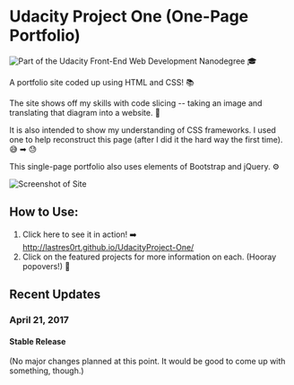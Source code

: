 # Udacity Project One (One-Page Portfolio)

![Part of the Udacity Front-End Web Development Nanodegree](https://img.shields.io/badge/Udacity-Front--End%20Web%20Developer%20Nanodegree-02b3e4.svg) 🎓

A portfolio site coded up using HTML and CSS! 📚

The site shows off my skills with code slicing -- taking an image and translating that diagram into a website. 🔪 

It is also intended to show my understanding of CSS frameworks. I used one to help reconstruct this page (after I did it the hard way the first time). 😅 ➡ 😓

This single-page portfolio also uses elements of Bootstrap and jQuery. ⚙️

![Screenshot of Site](http://i.imgur.com/SkPGg5L.jpg)

## How to Use:

1. Click here to see it in action! ➡️  http://lastres0rt.github.io/UdacityProject-One/ 
2. Click on the featured projects for more information on each. (Hooray popovers!) 🙌

## Recent Updates

### April 21, 2017
#### Stable Release
(No major changes planned at this point. It would be good to come up with something, though.)
